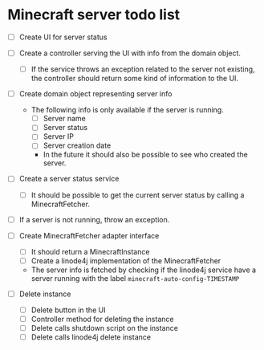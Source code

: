 # Minecraft server todo list

- [ ] Create UI for server status
- [ ] Create a controller serving the UI with info from the domain object.
    - [ ] If the service throws an exception related to the server not existing, the controller
      should return some kind of information to the UI.
- [ ] Create domain object representing server info
    - The following info is only available if the server is running.
        - [ ] Server name
        - [ ] Server status
        - [ ] Server IP
        - [ ] Server creation date
        - In the future it should also be possible to see who created the server.
- [ ] Create a server status service
    - [ ] It should be possible to get the current server status by calling a MinecraftFetcher.
- [ ] If a server is not running, throw an exception.
- [ ] Create MinecraftFetcher adapter interface
    - [ ] It should return a MinecraftInstance
    - [ ] Create a linode4j implementation of the MinecraftFetcher
    - The server info is fetched by checking if the linode4j service have a server running with
      the label `minecraft-auto-config-TIMESTAMP`

- [ ] Delete instance
    - [ ] Delete button in the UI
    - [ ] Controller method for deleting the instance
    - [ ] Delete calls shutdown script on the instance
    - [ ] Delete calls linode4j delete instance